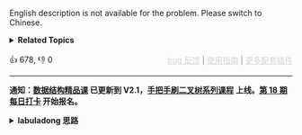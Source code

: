 English description is not available for the problem. Please switch to Chinese.
<details><summary><strong>Related Topics</strong></summary>栈 | 树 | 二叉搜索树 | 递归 | 二叉树 | 单调栈</details><br>

<div>👍 678, 👎 0<span style='float: right;'><span style='color: gray;'><a href='https://github.com/labuladong/fucking-algorithm/discussions/939' target='_blank' style='color: lightgray;text-decoration: underline;'>bug 反馈</a> | <a href='https://labuladong.gitee.io/article/fname.html?fname=jb插件简介' target='_blank' style='color: lightgray;text-decoration: underline;'>使用指南</a> | <a href='https://labuladong.github.io/algo/images/others/%E5%85%A8%E5%AE%B6%E6%A1%B6.jpg' target='_blank' style='color: lightgray;text-decoration: underline;'>更多配套插件</a></span></span></div>

<div id="labuladong"><hr>

**通知：[数据结构精品课](https://aep.h5.xeknow.com/s/1XJHEO) 已更新到 V2.1，[手把手刷二叉树系列课程](https://aep.xet.tech/s/3YGcq3) 上线。[第 18 期每日打卡](https://aep.xet.tech/s/2PLO1n) 开始报名。**

<details><summary><strong>labuladong 思路</strong></summary>

## 基本思路

前文 [手把手刷二叉树总结篇](https://labuladong.github.io/article/fname.html?fname=二叉树总结) 说过二叉树的递归分为「遍历」和「分解问题」两种思维模式，这道题需要用到「分解问题」的思维模式。

建议你先看一下 [东哥手把手带你刷二叉树（构造篇）](https://labuladong.github.io/article/fname.html?fname=二叉树系列2) 了解二叉树前中后序遍历结果的特点，再看一下 [手把手带你刷二叉搜索树（第二期）](https://labuladong.github.io/article/fname.html?fname=BST2) 了解 BST 的特性和基本操作方法，再来看这道题，解法就呼之欲出了。

后序遍历结果的特点是：左边一部分是左子树，右边一部分是右子树，最后一个元素是根节点。

![](https://labuladong.gitee.io/pictures/二叉树系列2/5.jpeg)

而 BST 的特点是左子树元素都小于根节点，右子树元素都大于根节点。

所以结合上述规律，就可以得到解决本题的思路：

1、先找到根节点元素

2、根据根节点元素找到左子树元素，递归检查左子树是否是 BST

3、根据根节点元素找到右子树元素，递归检查右子树是否是 BST

**标签：[二叉搜索树](https://mp.weixin.qq.com/mp/appmsgalbum?__biz=MzAxODQxMDM0Mw==&action=getalbum&album_id=2121995456690946054)，[二叉树](https://mp.weixin.qq.com/mp/appmsgalbum?__biz=MzAxODQxMDM0Mw==&action=getalbum&album_id=2121994699837177859)**

## 解法代码

<div class="tab-panel"><div class="tab-nav">
<button data-tab-item="cpp" class="tab-nav-button btn " data-tab-group="default" onclick="switchTab(this)">cpp🤖</button>

<button data-tab-item="python" class="tab-nav-button btn " data-tab-group="default" onclick="switchTab(this)">python🤖</button>

<button data-tab-item="java" class="tab-nav-button btn active" data-tab-group="default" onclick="switchTab(this)">java🟢</button>

<button data-tab-item="go" class="tab-nav-button btn " data-tab-group="default" onclick="switchTab(this)">go🤖</button>

<button data-tab-item="javascript" class="tab-nav-button btn " data-tab-group="default" onclick="switchTab(this)">javascript🤖</button>
</div><div class="tab-content">
<div data-tab-item="cpp" class="tab-item " data-tab-group="default"><div class="highlight">

```cpp
// 注意：cpp 代码由 chatGPT🤖 根据我的 java 代码翻译，旨在帮助不同背景的读者理解算法逻辑。
// 本代码已经通过力扣的全部测试用例，可直接粘贴提交。

class Solution {
public:
    bool verifyPostorder(vector<int>& postorder) {
        return check(postorder, 0, postorder.size() - 1);
    }

    // 定义：检查 postorder[i..j] 是否是一个合法的 BST
    bool check(vector<int>& postorder, int i, int j) {
        if (i >= j) {
            return true;
        }
        // 根节点的值是后序遍历结果的最后一个元素
        int root = postorder[j];

        // postorder[i..left) 是左子树，应该都小于 root
        int left = i;
        while (left < j && postorder[left] < root) {
            left++;
        }

        // postorder[left..j) 是右子树，应该都大于 root
        int right = left;
        while (right < j && postorder[right] > root) {
            right++;
        }
        if (right != j) {
            return false;
        }
        // 递归检查左子树 [i..left) 和右子树 [left..j) 也符合 BST 的性质
        return check(postorder, i, left - 1) && check(postorder, left, j - 1);
    }
};
```

</div></div>

<div data-tab-item="python" class="tab-item " data-tab-group="default"><div class="highlight">

```python
# 注意：python 代码由 chatGPT🤖 根据我的 java 代码翻译，旨在帮助不同背景的读者理解算法逻辑。
# 本代码已经通过力扣的全部测试用例，可直接粘贴提交。

class Solution:
    def verifyPostorder(self, postorder: List[int]) -> bool:
        return self.check(postorder, 0, len(postorder)-1)

    def check(self, postorder: List[int], i: int, j: int) -> bool:
        if i >= j:
            return True
        # 根节点的值是后序遍历结果的最后一个元素
        root = postorder[j]

        # postorder[i..left) 是左子树，应该都小于 root
        left = i
        while left < j and postorder[left] < root:
            left += 1

        # postorder[left..j) 是右子树，应该都大于 root
        right = left
        while right < j and postorder[right] > root:
            right += 1

        if right != j:
            return False

        # 递归检查左子树 [i..left) 和右子树 [left..j) 也符合 BST 的性质
        return self.check(postorder, i, left-1) and self.check(postorder, left, j-1)
```

</div></div>

<div data-tab-item="java" class="tab-item active" data-tab-group="default"><div class="highlight">

```java
class Solution {
    public boolean verifyPostorder(int[] postorder) {
        return check(postorder, 0, postorder.length - 1);
    }

    // 定义：检查 postorder[i..j] 是否是一个合法的 BST
    boolean check(int[] postorder, int i, int j) {
        if (i >= j) {
            return true;
        }
        // 根节点的值是后序遍历结果的最后一个元素
        int root = postorder[j];/**<extend up -200>![](https://labuladong.gitee.io/pictures/二叉树系列2/5.jpeg) */

        // postorder[i..left) 是左子树，应该都小于 root
        int left = i;
        while (left < j && postorder[left] < root) {
            left++;
        }

        // postorder[left..j) 是右子树，应该都大于 root
        int right = left;
        while (right < j && postorder[right] > root) {
            right++;
        }
        if (right != j) {
            return false;
        }
        // 递归检查左子树 [i..left) 和右子树 [left..j) 也符合 BST 的性质
        return check(postorder, i, left - 1) && check(postorder, left, j - 1);
    }

}
```

</div></div>

<div data-tab-item="go" class="tab-item " data-tab-group="default"><div class="highlight">

```go
// 注意：go 代码由 chatGPT🤖 根据我的 java 代码翻译，旨在帮助不同背景的读者理解算法逻辑。
// 本代码已经通过力扣的全部测试用例，可直接粘贴提交。

func verifyPostorder(postorder []int) bool {
    return check(postorder, 0, len(postorder) - 1)
}

// 定义：检查 postorder[i..j] 是否是一个合法的 BST
func check(postorder []int, i int, j int) bool {
    if i >= j {
        return true
    }
    // 根节点的值是后序遍历结果的最后一个元素
    root := postorder[j]/**<extend up -200>![](https://labuladong.gitee.io/pictures/二叉树系列2/5.jpeg) */

    // postorder[i..left) 是左子树，应该都小于 root
    left := i
    for left < j && postorder[left] < root {
        left++
    }

    // postorder[left..j) 是右子树，应该都大于 root
    right := left
    for right < j && postorder[right] > root {
        right++
    }
    if right != j {
        return false
    }
    // 递归检查左子树 [i..left) 和右子树 [left..j) 也符合 BST 的性质
    return check(postorder, i, left - 1) && check(postorder, left, j - 1)
}
```

</div></div>

<div data-tab-item="javascript" class="tab-item " data-tab-group="default"><div class="highlight">

```javascript
// 注意：javascript 代码由 chatGPT🤖 根据我的 java 代码翻译，旨在帮助不同背景的读者理解算法逻辑。
// 本代码已经通过力扣的全部测试用例，可直接粘贴提交。

var verifyPostorder = function(postorder) {
    return check(postorder, 0, postorder.length - 1);
};

// 定义：检查 postorder[i..j] 是否是一个合法的 BST
function check(postorder, i, j) {
    if (i >= j) {
        return true;
    }
    // 根节点的值是后序遍历结果的最后一个元素
    let root = postorder[j];

    // postorder[i..left) 是左子树，应该都小于 root
    let left = i;
    while (left < j && postorder[left] < root) {
        left++;
    }

    // postorder[left..j) 是右子树，应该都大于 root
    let right = left;
    while (right < j && postorder[right] > root) {
        right++;
    }
    if (right != j) {
        return false;
    }
    // 递归检查左子树 [i..left) 和右子树 [left..j) 也符合 BST 的性质
    return check(postorder, i, left - 1) && check(postorder, left, j - 1);
}
```

</div></div>
</div></div>

</details>
</div>




